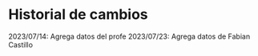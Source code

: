 # Historial de cambios

2023/07/14: Agrega datos del profe
2023/07/23: Agrega datos de Fabian Castillo
